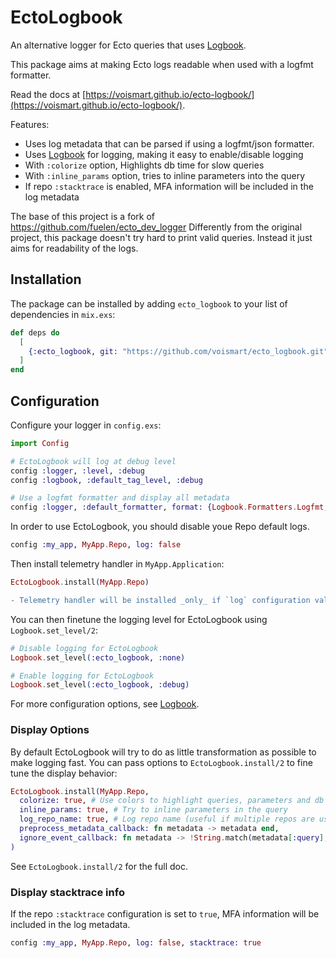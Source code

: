 # EctoLogbook

An alternative logger for Ecto queries that uses [Logbook](https://hex.pm/packages/logbook).

This package aims at making Ecto logs readable when used with a logfmt formatter.

Read the docs at [https://voismart.github.io/ecto-logbook/](https://voismart.github.io/ecto-logbook/).

Features:

- Uses log metadata that can be parsed if using a logfmt/json formatter.
- Uses [Logbook](https://hex.pm/packages/logbook) for logging, making it easy to enable/disable logging
- With `:colorize` option, Highlights db time for slow queries
- With `:inline_params` option, tries to inline parameters into the query
- If repo `:stacktrace` is enabled, MFA information will be included in the log metadata

The base of this project is a fork of https://github.com/fuelen/ecto_dev_logger
Differently from the original project, this package doesn't try hard to print valid queries.
Instead it just aims for readability of the logs.

## Installation

The package can be installed by adding `ecto_logbook` to your list of dependencies in `mix.exs`:

```elixir
def deps do
  [
    {:ecto_logbook, git: "https://github.com/voismart/ecto_logbook.git", tag: "v1.14.3"}
  ]
end
```

## Configuration

Configure your logger in `config.exs`:

```elixir
import Config

# EctoLogbook will log at debug level
config :logger, :level, :debug
config :logbook, :default_tag_level, :debug

# Use a logfmt formatter and display all metadata
config :logger, :default_formatter, format: {Logbook.Formatters.Logfmt, :format}, metadata: :all
```

In order to use EctoLogbook, you should disable youe Repo default logs.

```elixir
config :my_app, MyApp.Repo, log: false
```

Then install telemetry handler in `MyApp.Application`:

```elixir
EctoLogbook.install(MyApp.Repo)
```

```diff
- Telemetry handler will be installed _only_ if `log` configuration value is set to `false`.
```

You can then finetune the logging level for EctoLogbook using `Logbook.set_level/2`:

```elixir
# Disable logging for EctoLogbook
Logbook.set_level(:ecto_logbook, :none)

# Enable logging for EctoLogbook
Logbook.set_level(:ecto_logbook, :debug)
```

For more configuration options, see [Logbook](https://hexdocs.pm/logbook/Logbook.html).

### Display Options

By default EctoLogbook will try to do as little transformation as possible to make logging fast.
You can pass options to `EctoLogbook.install/2` to fine tune the display behavior:

```elixir
EctoLogbook.install(MyApp.Repo,
  colorize: true, # Use colors to highlight queries, parameters and db time
  inline_params: true, # Try to inline parameters in the query
  log_repo_name: true, # Log repo name (useful if multiple repos are used)
  preprocess_metadata_callback: fn metadata -> metadata end,
  ignore_event_callback: fn metadata -> !String.match(metadata[:query], ~r/SELECT/)  end
)
```

See `EctoLogbook.install/2` for the full doc.

### Display stacktrace info

If the repo `:stacktrace` configuration is set to `true`, MFA information will be included in the log metadata.

```elixir
config :my_app, MyApp.Repo, log: false, stacktrace: true
```
